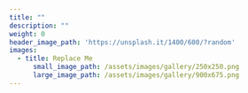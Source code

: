 ```yaml
---
title: ""
description: ""
weight: 0
header_image_path: 'https://unsplash.it/1400/600/?random' 
images:
  - title: Replace Me
      small_image_path: /assets/images/gallery/250x250.png
      large_image_path: /assets/images/gallery/900x675.png
---
```

